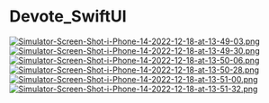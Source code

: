 # Devote_SwiftUI
[![Simulator-Screen-Shot-i-Phone-14-2022-12-18-at-13-49-03.png](https://i.postimg.cc/tJzTBNwt/Simulator-Screen-Shot-i-Phone-14-2022-12-18-at-13-49-03.png)](https://postimg.cc/BPX46HqX)
[![Simulator-Screen-Shot-i-Phone-14-2022-12-18-at-13-49-30.png](https://i.postimg.cc/Pq85gj0q/Simulator-Screen-Shot-i-Phone-14-2022-12-18-at-13-49-30.png)](https://postimg.cc/jWtTfGxV)
[![Simulator-Screen-Shot-i-Phone-14-2022-12-18-at-13-50-06.png](https://i.postimg.cc/CMJS65dN/Simulator-Screen-Shot-i-Phone-14-2022-12-18-at-13-50-06.png)](https://postimg.cc/kDV02nQ6)
[![Simulator-Screen-Shot-i-Phone-14-2022-12-18-at-13-50-28.png](https://i.postimg.cc/LsdpZZ0H/Simulator-Screen-Shot-i-Phone-14-2022-12-18-at-13-50-28.png)](https://postimg.cc/qNGYPgTY)
[![Simulator-Screen-Shot-i-Phone-14-2022-12-18-at-13-51-00.png](https://i.postimg.cc/tgGKgGYJ/Simulator-Screen-Shot-i-Phone-14-2022-12-18-at-13-51-00.png)](https://postimg.cc/18MCWT01)
[![Simulator-Screen-Shot-i-Phone-14-2022-12-18-at-13-51-32.png](https://i.postimg.cc/8Cb0PF2X/Simulator-Screen-Shot-i-Phone-14-2022-12-18-at-13-51-32.png)](https://postimg.cc/VSdRKNLX)
